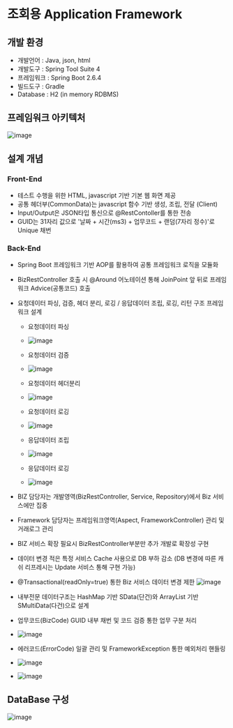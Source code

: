 # 조회용 Application Framework


## 개발 환경
 - 개발언어 : Java, json, html
 - 개발도구 : Spring Tool Suite 4
 - 프레임워크 : Spring Boot 2.6.4
 - 빌드도구 : Gradle
 - Database : H2 (in memory RDBMS)


## 프레임워크 아키텍처
![image](https://user-images.githubusercontent.com/101878657/159903390-8dc611e9-3b46-4722-b081-bd92f02cd91d.png)



## 설계 개념
### Front-End
 - 테스트 수행을 위한 HTML, javascript 기반 기본 웹 화면 제공
 - 공통 헤더부(CommonData)는 javascript 함수 기반 생성, 조립, 전달 (Client)
 - Input/Output은 JSON타입 통신으로 @RestContoller를 통한 전송
 - GUID는 31자리 값으로 '날짜 + 시간(ms3) + 업무코드 + 랜덤(7자리 정수)'로 Unique 채번

### Back-End
 - Spring Boot 프레임워크 기반 AOP를 활용하여 공통 프레임워크 로직을 모듈화
 - BizRestController 호출 시 @Around 어노테이션 통해 JoinPoint 앞 뒤로 프레임워크 Advice(공통코드) 호출 
 
 - 요청데이터 파싱, 검증, 헤더 분리, 로깅 / 응답데이터 조립, 로깅, 리턴 구조 프레임워크 설계
   - 요청데이터 파싱
   - ![image](https://user-images.githubusercontent.com/101878657/159862896-b8cbfae5-f296-4048-b744-f5d159b4aef9.png)

   - 요청데이터 검증
   - ![image](https://user-images.githubusercontent.com/101878657/159862958-5272ac00-a7eb-449a-be50-84b22c7295ee.png)

   - 요청데이터 헤더분리
   - ![image](https://user-images.githubusercontent.com/101878657/159862982-3a281bad-d35b-4b67-bd29-54063c1ac06d.png)

   - 요청데이터 로깅
   - ![image](https://user-images.githubusercontent.com/101878657/159863069-ddb32cd8-fa1f-4ed5-a1d7-51eca49b5a37.png)

   - 응답데이터 조립
   - ![image](https://user-images.githubusercontent.com/101878657/159863143-5a7305a2-c0d8-4f17-8923-693d0cca4f40.png)

   - 응답데이터 로깅
   - ![image](https://user-images.githubusercontent.com/101878657/159863094-29bb2c12-6623-444d-860b-465c07babd6c.png)

 - BIZ 담당자는 개발영역(BizRestController, Service, Repository)에서 Biz 서비스에만 집중
 
 - Framework 담당자는 프레임워크영역(Aspect, FrameworkController) 관리 및 거래로그 관리
 
 - BIZ 서비스 확장 필요시 BizRestController부분만 추가 개발로 확장성 구현
 
 - 데이터 변경 적은 특정 서비스 Cache 사용으로 DB 부하 감소
   (DB 변경에 따른 캐쉬 리프레시는 Update 서비스 통해 구현 가능)
 
 - @Transactional(readOnly=true) 통한 Biz 서비스 데이터 변경 제한
   ![image](https://user-images.githubusercontent.com/101878657/159893440-3644280c-af23-46ad-99a7-e72ec27c647d.png)
   
 - 내부전문 데이터구조는 HashMap 기반 SData(단건)와 ArrayList 기반 SMultiData(다건)으로 설계
 
 - 업무코드(BizCode) GUID 내부 채번 및 코드 검증 통한 업무 구분 처리
 - ![image](https://user-images.githubusercontent.com/101878657/159861993-087fac46-85c5-4432-95a5-24692a069856.png)

 - 에러코드(ErrorCode) 일괄 관리 및 FrameworkException 통한 예외처리 핸들링
 - ![image](https://user-images.githubusercontent.com/101878657/159862027-19dd0817-3462-44ef-968f-6a0f8455f562.png)
 - ![image](https://user-images.githubusercontent.com/101878657/159862150-df2e1f18-2ce6-497c-b2a4-7f663221d6bf.png)


## DataBase 구성
![image](https://user-images.githubusercontent.com/101878657/159878947-f407dc30-cdeb-4b0c-a7a1-26a3478d3d27.png)
